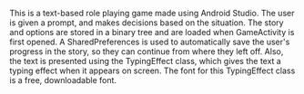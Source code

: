 This is a text-based role playing game made using Android Studio. The user is given a prompt, and makes decisions based on the situation. The story and options are stored in a binary tree and are loaded when GameActivity is first opened. A SharedPreferences is used to automatically save the user's progress in the story, so they can continue from where they left off. Also, the text is presented using the TypingEffect class, which gives the text a typing effect when it appears on screen. The font for this TypingEffect class is a free, downloadable font.
